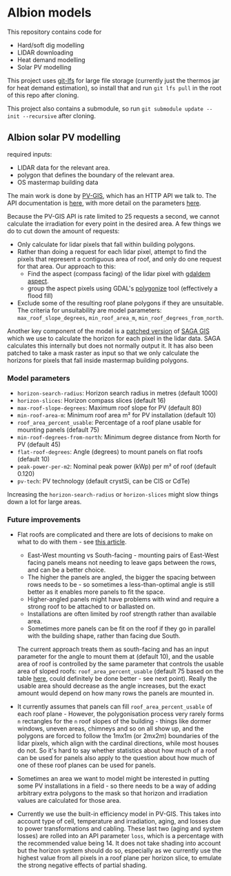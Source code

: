 # Albion models

This repository contains code for
* Hard/soft dig modelling
* LIDAR downloading
* Heat demand modelling
* Solar PV modelling

This project uses [git-lfs](https://git-lfs.github.com/) for large file storage (currently just the thermos jar for heat demand estimation), so install that and run `git lfs pull` in the root of this repo after cloning.

This project also contains a submodule, so run `git submodule update --init --recursive` after cloning.

## Albion solar PV modelling

required inputs:
* LIDAR data for the relevant area.
* polygon that defines the boundary of the relevant area.
* OS mastermap building data

The main work is done by [PV-GIS](https://ec.europa.eu/jrc/en/PVGIS), which has an HTTP API we talk to. The API documentation is [here](https://ec.europa.eu/jrc/en/PVGIS/docs/noninteractive), with more detail on the parameters [here](https://ec.europa.eu/jrc/en/PVGIS/docs/usermanual). 

Because the PV-GIS API is rate limited to 25 requests a second, we cannot calculate the irradiation for every point in the desired area. A few things we do to cut down the amount of requests:
* Only calculate for lidar pixels that fall within building polygons.
* Rather than doing a request for each lidar pixel, attempt to find the pixels that represent a contiguous area of roof, and only do one request for that area. Our approach to this:
    * Find the aspect (compass facing) of the lidar pixel with [gdaldem aspect](https://gdal.org/programs/gdaldem.html).
    * group the aspect pixels using GDAL's [polygonize](https://gdal.org/programs/gdal_polygonize.html) tool (effectively a flood fill)
* Exclude some of the resulting roof plane polygons if they are unsuitable. The criteria for unsuitability are model parameters: `max_roof_slope_degrees`, `min_roof_area_m`, `min_roof_degrees_from_north`.

Another key component of the model is a [patched version](https://github.com/cse-bristol/320-albion-saga-gis) of [SAGA GIS](http://www.saga-gis.org/en/index.html) which we use to calculate the horizon for each pixel in the lidar data. SAGA calculates this internally but does not normally output it. It has also been patched to take a mask raster as input so that we only calculate the horizons for pixels that fall inside mastermap building polygons.

### Model parameters

* `horizon-search-radius`: Horizon search radius in metres (default 1000)
* `horizon-slices`: Horizon compass slices (default 16)
* `max-roof-slope-degrees`: Maximum roof slope for PV (default 80)
* `min-roof-area-m`: Minimum roof area m² for PV installation (default 10)
* `roof_area_percent_usable`: Percentage of a roof plane usable for mounting panels (default 75)
* `min-roof-degrees-from-north`: Minimum degree distance from North for PV (default 45)
* `flat-roof-degrees`: Angle (degrees) to mount panels on flat roofs (default 10)
* `peak-power-per-m2`: Nominal peak power (kWp) per m² of roof (default 0.120)
* `pv-tech`: PV technology (default crystSi, can be CIS or CdTe)

Increasing the `horizon-search-radius` or `horizon-slices` might slow things down a lot for large areas.

### Future improvements

* Flat roofs are complicated and there are lots of decisions to make on what to do with them - see [this article](https://www.spiritenergy.co.uk/kb-flat-roof-solar-mounting).
  * East-West mounting vs South-facing - mounting pairs of East-West facing panels means not needing to leave gaps between the rows, and can be a better choice.
  * The higher the panels are angled, the bigger the spacing between rows needs to be - so sometimes a less-than-optimal angle is still better as it enables more panels to fit the space.
  * Higher-angled panels might have problems with wind and require a strong roof to be attached to or ballasted on.
  * Installations are often limited by roof strength rather than available area.
  * Sometimes more panels can be fit on the roof if they go in parallel with the building shape, rather than facing due South.

   The current approach treats them as south-facing and has an input parameter for the angle to mount them at (default 10), and the usable area of roof is controlled by the same parameter that controls the usable area of sloped roofs: `roof_area_percent_usable` (default 75 based on the table [here](https://www.thegreenage.co.uk/how-many-solar-panels-can-i-fit-on-my-roof/), could definitely be done better - see next point). Really the usable area should decrease as the angle increases, but the exact amount would depend on how many rows the panels are mounted in.
  
* It currently assumes that panels can fill `roof_area_percent_usable` of each roof plane - However, the polygonisation process very rarely forms `n` rectangles for the `n` roof slopes of the building - things like dormer windows, uneven areas, chimneys and so on all show up, and the polygons are forced to follow the 1mx1m (or 2mx2m) boundaries of the lidar pixels, which align with the cardinal directions, while most houses do not. So it's hard to say whether statistics about how much of a roof can be used for panels also apply to the question about how much of one of these roof planes can be used for panels. 
  
* Sometimes an area we want to model might be interested in putting some PV installations in a field - so there needs to be a way of adding arbitrary extra polygons to the mask so that horizon and irradiation values are calculated for those area.

* Currently we use the built-in efficiency model in PV-GIS. This takes into account type of cell, temperature and irradiation, aging, and losses due to power transformations and cabling. These last two (aging and system losses) are rolled into an API parameter `loss`, which is a percentage with the recommended value being 14. It does not take shading into account but the horizon system should do so, especially as we currently use the highest value from all pixels in a roof plane per horizon slice, to emulate the strong negative effects of partial shading.